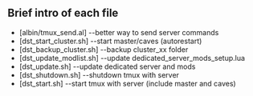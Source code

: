 ## Brief intro of each file

- [albin/tmux_send.al] --better way to send server commands
- [dst_start_cluster.sh] --start master/caves (autorestart)
- [dst_backup_cluster.sh] --backup cluster_xx folder
- [dst_update_modlist.sh] --update dedicated_server_mods_setup.lua
- [dst_update.sh] --update dedicated server and mods
- [dst_shutdown.sh] --shutdown tmux with server
- [dst_start.sh] --start tmux with server (include master and caves)
